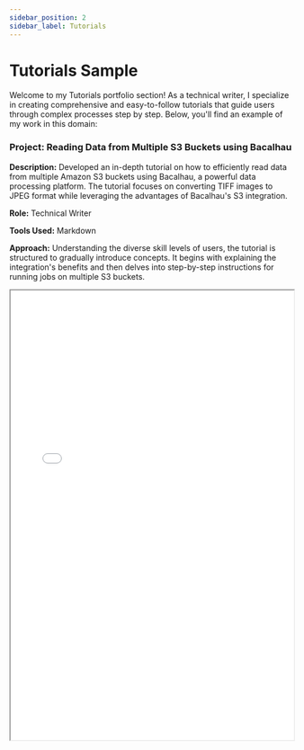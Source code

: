 ```yaml
---
sidebar_position: 2
sidebar_label: Tutorials 
---
```


# Tutorials Sample

Welcome to my Tutorials portfolio section! As a technical writer, I specialize in creating comprehensive and easy-to-follow tutorials that guide users through complex processes step by step. Below, you'll find an example of my work in this domain:

### Project: Reading Data from Multiple S3 Buckets using Bacalhau

**Description:** Developed an in-depth tutorial on how to efficiently read data from multiple Amazon S3 buckets using Bacalhau, a powerful data processing platform. The tutorial focuses on converting TIFF images to JPEG format while leveraging the advantages of Bacalhau's S3 integration.

**Role:** Technical Writer

**Tools Used:** Markdown

**Approach:** Understanding the diverse skill levels of users, the tutorial is structured to gradually introduce concepts. It begins with explaining the integration's benefits and then delves into step-by-step instructions for running jobs on multiple S3 buckets.


<iframe width="100%" height="800" src="/img/pdf/Reading Data from Multiple S3 Buckets using Bacalhau _ Bacalhau Docs.pdf"/>


### Project: Deploy a "Hello World" Application

**Description:** Developed an in-depth tutorial on how to deploy a "Hello World" application onto the GlueOps platform..

**Role:** Technical Writer

**Tools Used:** Markdown

**Approach:** Understanding the diverse skill levels of users, the tutorial is structured to gradually introduce concepts. It begins with explaining the integration's benefits and then delves into step-by-step instructions for running jobs on multiple S3 buckets.


<iframe width="100%" height="800" src="/img/pdf/hello-glueops.pdf"/>


If you're interested in collaborating on similar projects or would like more details, feel free to [contact me](mailto:favourkelvin17@gmail.com). I'm excited to explore opportunities to contribute to your tutorials documentation needs!
